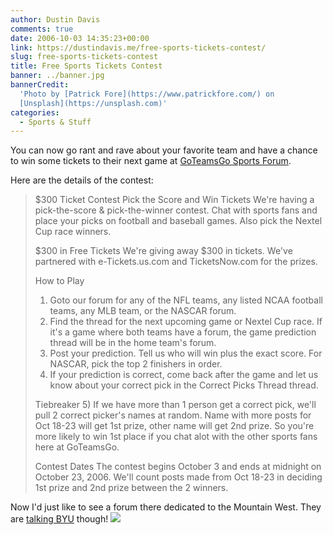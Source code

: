 ```yaml
---
author: Dustin Davis
comments: true
date: 2006-10-03 14:35:23+00:00
link: https://dustindavis.me/free-sports-tickets-contest/
slug: free-sports-tickets-contest
title: Free Sports Tickets Contest
banner: ../banner.jpg
bannerCredit:
  'Photo by [Patrick Fore](https://www.patrickfore.com/) on
  [Unsplash](https://unsplash.com)'
categories:
  - Sports & Stuff
---
```


You can now go rant and rave about your favorite team and have a chance to win
some tickets to their next game at
[GoTeamsGo Sports Forum](http://www.goteamsgo.com/).

Here are the details of the contest:

<blockquote>$300 Ticket Contest
Pick the Score and Win Tickets
We're having a pick-the-score & pick-the-winner contest. Chat with sports fans and place your picks on football and baseball games. Also pick the Nextel Cup race winners.

$300 in Free Tickets
We're giving away $300 in tickets. We've partnered with
e-Tickets.us.com and TicketsNow.com for the prizes.

How to Play

1. Goto our forum for any of the NFL teams, any listed NCAA football teams, any
   MLB team, or the NASCAR forum.
2. Find the thread for the next upcoming game or Nextel Cup race. If it's a game
   where both teams have a forum, the game prediction thread will be in the home
   team's forum.
3. Post your prediction. Tell us who will win plus the exact score. For NASCAR,
   pick the top 2 finishers in order.
4. If your prediction is correct, come back after the game and let us know about
   your correct pick in the Correct Picks Thread thread.

Tiebreaker 5) If we have more than 1 person get a correct pick, we'll pull 2
correct picker's names at random. Name with more posts for Oct 18-23 will get
1st prize, other name will get 2nd prize. So you're more likely to win 1st place
if you chat alot with the other sports fans here at GoTeamsGo.

Contest Dates The contest begins October 3 and ends at midnight on October
23, 2006. We'll count posts made from Oct 18-23 in deciding 1st prize and 2nd
prize between the 2 winners.</blockquote>

Now I'd just like to see a forum there dedicated to the Mountain West. They are
[talking BYU](http://www.goteamsgo.com/forum/college-football-forum/11505-byu-upsets-tcu.html)
though! ![](http://www.counttrackula.com/tracker/image/739/3813.gif)
